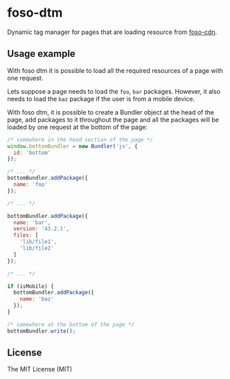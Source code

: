 # foso-dtm

Dynamic tag manager for pages that are loading resource from [foso-cdn][].


## Usage example

With foso dtm it is possible to load all the required resources of a page with
one request.

Lets suppose a page needs to load the `foo`, `bar` packages. However,
it also needs to load the `baz` package if the user is from a mobile device.

With foso dtm, it is possible to create a Bundler object at the head of the page,
add packages to it throughout the page and all the packages will be loaded by one
request at the bottom of the page:

```js
/* somewhere in the head section of the page */
window.bottomBundler = new Bundler('js', {
  id: 'bottom'
});

/* ... */
bottomBundler.addPackage({
  name: 'foo'
});

/* ... */

bottomBundler.addPackage({
  name: 'bar',
  version: '43.2.1',
  files: [
    'lib/file1',
    'lib/file2'
  ]
});

/* ... */

if (isMobile) {
  bottomBundler.addPackage({
    name: 'baz'
  });
}

/* somewhere at the bottom of the page */
bottomBundler.write();
```


## License

The MIT License (MIT)


[foso-cdn]: https://github.com/fosojs/cdn
